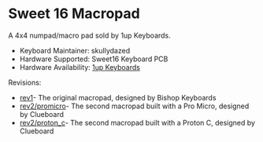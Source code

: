 # Sweet 16 Macropad

A 4x4 numpad/macro pad sold by 1up Keyboards.

* Keyboard Maintainer: skullydazed
* Hardware Supported: Sweet16 Keyboard PCB
* Hardware Availability: [1up Keyboards](https://1upkeyboards.com/)

Revisions:
* [rev1](./rev1/)- The original macropad, designed by Bishop Keyboards
* [rev2/promicro](./rev2/promicro)- The second macropad built with a Pro Micro, designed by Clueboard
* [rev2/proton_c](./rev2/proton_c)- The second macropad built with a Proton C, designed by Clueboard
